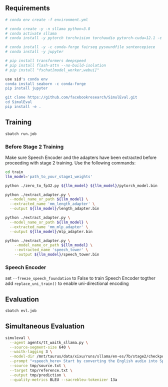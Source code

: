 ## Requirements
```bash
# conda env create -f environment.yml

# conda create -y -n sllama python=3.8
# conda activate sllama
# conda install -y pytorch torchvision torchaudio pytorch-cuda=12.1 -c pytorch -c nvidia

# conda install -y -c conda-forge fairseq pysoundfile sentencepiece
# conda install -y jupyter

# pip install transformers deepspeed
# pip install flash-attn --no-build-isolation
# pip install "fschat[model_worker,webui]"

use sid's conda env
conda install seaborn -c conda-forge
pip install jupyter

git clone https://github.com/facebookresearch/SimulEval.git
cd SimulEval
pip install -e .

```

## Training
```bash
sbatch run.job
```

### Before Stage 2 Training
Make sure Speech Encoder and the adapters have been extracted before proceeding with stage 2 training. Use the following commands:
```bash
cd train
llm_model='path_to_your_stage1_weights'

python ./zero_to_fp32.py ${llm_model} ${llm_model}/pytorch_model.bin

python ./extract_adapter.py \
  --model_name_or_path ${llm_model} \
  --extracted_name 'mm_length_adapter' \
  --output ${llm_model}/length_adapter.bin 

python ./extract_adapter.py \
  --model_name_or_path ${llm_model} \
  --extracted_name 'mm_mlp_adapter' \
  --output ${llm_model}/mlp_adapter.bin 

python ./extract_adapter.py \
    --model_name_or_path ${llm_model} \
    --extracted_name 'speech_tower' \
    --output ${llm_model}/speech_tower.bin
```

### Speech Encoder  
set `--freeze_speech_foundation` to False to train Speech Encoder togther \
add `replace_uni_train()` to enable uni-directional encoding

## Evaluation
```bash
sbatch evl.job
```

## Simultaneous Evaluation

```bash
simuleval \
  --agent agents/tt_waitk_sllama.py \
  --source-segment-size 640 \
  --waitk-lagging 3 \
  --model-dir /mnt/taurus/data/xixu/runs/sllama/en-es/7b/stage2/checkpoint-2100 \
  --prompt "<speech_here> Start by converting the English audio into Spanish written form." \
  --source tmp/source.txt \
  --target tmp/reference.txt \
  --output tmp/prediction \
  --quality-metrics BLEU --sacrebleu-tokenizer 13a
```

